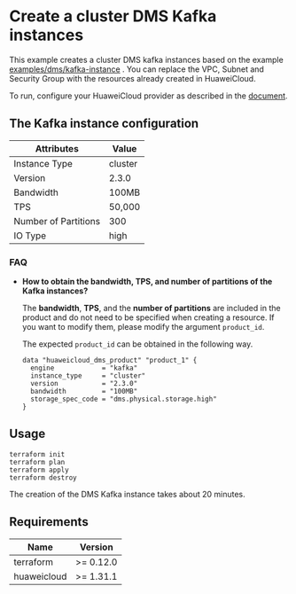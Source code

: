 # Create a cluster DMS Kafka instances

This example creates a cluster DMS kafka instances based on the example
[examples/dms/kafka-instance](https://github.com/huaweicloud/terraform-provider-huaweicloud/tree/master/examples/dms/kafka-instance)
. You can replace the VPC, Subnet and Security Group with the resources already created in HuaweiCloud.

To run, configure your HuaweiCloud provider as described in the
[document](https://registry.terraform.io/providers/huaweicloud/huaweicloud/latest/docs).

## The Kafka instance configuration

| Attributes | Value |
| ---- | ---- |
| Instance Type | cluster |
| Version | 2.3.0 |
| Bandwidth | 100MB |
| TPS | 50,000 |
| Number of Partitions | 300 |
| IO Type | high |

### FAQ

- **How to obtain the bandwidth, TPS, and number of partitions of the Kafka instances?**

  The **bandwidth**, **TPS**, and the **number of partitions** are included in the product and do not need to be
  specified when creating a resource. If you want to modify them, please modify the argument `product_id`.

  The expected `product_id` can be obtained in the following way.

  ```hcl
  data "huaweicloud_dms_product" "product_1" {
    engine            = "kafka"
    instance_type     = "cluster"
    version           = "2.3.0"
    bandwidth         = "100MB"
    storage_spec_code = "dms.physical.storage.high"
  }
  ```

## Usage

```shell
terraform init
terraform plan
terraform apply
terraform destroy
```

The creation of the DMS Kafka instance takes about 20 minutes.

## Requirements

| Name | Version |
| ---- | ---- |
| terraform | >= 0.12.0 |
| huaweicloud | >= 1.31.1 |
